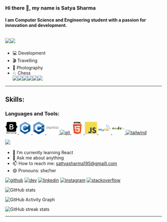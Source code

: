 ### Hi there 👋, my name is Satya Sharma

#### I am Computer Science and Engineering student with a passion for innovation and development.

<img height=200 src="https://i.gifer.com/39Cg.gif"/><img height=250 src="https://res.cloudinary.com/practicaldev/image/fetch/s--2bZIjPGC--/c_limit%2Cf_auto%2Cfl_progressive%2Cq_66%2Cw_880/https://dev-to-uploads.s3.amazonaws.com/i/d4tvukbt5mra37cvwklk.gif"/>
<br>
------------------
- 💻 Development<br>
- 🎬 Travelling<br>
- 📸 Photography<br>
- ♘ Chess<br>
<img height=200 src="https://miro.medium.com/max/1400/1*qdAW1TjCN57h1lbuuzvchg.gif"/><img height=200 src="https://cdn.dribbble.com/users/1434359/screenshots/3773763/flight-illustration2.gif" /><img height=250 src="https://2.bp.blogspot.com/-Z8CW8HpAVyk/WE0MX_dlOtI/AAAAAAAEf4M/H_W8VajNtDMXx-YP-9ll4DOtT-PZVE9rQCLcB/s1600/AW323194_00.gif" /><img height=200 src="https://th.bing.com/th/id/R.78e4f62c63997de01628913350b45071?rik=qpR1HJw7jHK0jA&riu=http%3a%2f%2fwww.animated-gifs.fr%2fcategory_leisure%2fgames-chess%2f04719351.gif&ehk=HCh0W3TmRVy6uRmwaOOPgJ02yoRCNsYv2MBwOaL1oZ8%3d&risl=&pid=ImgRaw&r=0" /><img height=200 src="https://c.tenor.com/aj2m5lTme9cAAAAC/darkville-rpg.gif"/><img height=200 src="https://i.pinimg.com/originals/ab/ac/cb/abaccb22d1450bfa42342581b51b095b.jpg"/>
------------------

Skills: <h3 align="left">Languages and Tools:</h3> <p align="left"> <a href="https://getbootstrap.com" target="_blank" rel="noreferrer"> <img src="https://raw.githubusercontent.com/devicons/devicon/master/icons/bootstrap/bootstrap-plain-wordmark.svg" alt="bootstrap" width="40" height="40"/> </a> <a href="https://www.cprogramming.com/" target="_blank" rel="noreferrer"> <img src="https://raw.githubusercontent.com/devicons/devicon/master/icons/c/c-original.svg" alt="c" width="40" height="40"/> </a> <a href="https://www.w3schools.com/cpp/" target="_blank" rel="noreferrer"> <img src="https://raw.githubusercontent.com/devicons/devicon/master/icons/cplusplus/cplusplus-original.svg" alt="cplusplus" width="40" height="40"/> </a> <a href="https://www.w3schools.com/css/" target="_blank" rel="noreferrer"> <img src="https://raw.githubusercontent.com/devicons/devicon/master/icons/express/express-original-wordmark.svg" alt="express" width="40" height="40"/> </a> <a href="https://www.figma.com/" target="_blank" rel="noreferrer"> <img src="https://www.vectorlogo.zone/logos/git-scm/git-scm-icon.svg" alt="git" width="40" height="40"/> </a> <a href="https://www.w3.org/html/" target="_blank" rel="noreferrer"> <img src="https://raw.githubusercontent.com/devicons/devicon/master/icons/html5/html5-original-wordmark.svg" alt="html5" width="40" height="40"/> </a> <a href="https://developer.mozilla.org/en-US/docs/Web/JavaScript" target="_blank" rel="noreferrer"> <img src="https://raw.githubusercontent.com/devicons/devicon/master/icons/javascript/javascript-original.svg" alt="javascript" width="40" height="40"/> </a> <a href="https://www.mongodb.com/" target="_blank" rel="noreferrer"> <img src="https://raw.githubusercontent.com/devicons/devicon/master/icons/mysql/mysql-original-wordmark.svg" alt="mysql" width="40" height="40"/> </a> <a href="https://nodejs.org" target="_blank" rel="noreferrer"> <img src="https://raw.githubusercontent.com/devicons/devicon/master/icons/nodejs/nodejs-original-wordmark.svg" alt="nodejs" width="40" height="40"/> </a> <a href="https://www.php.net" target="_blank" rel="noreferrer"> <a href="https://tailwindcss.com/" target="_blank" rel="noreferrer"> <img src="https://www.vectorlogo.zone/logos/tailwindcss/tailwindcss-icon.svg" alt="tailwind" width="40" height="40"/> </a> </p>
<a href="https://visitcount.itsvg.in">
<img src="https://visitcount.itsvg.in/api?id=sattya19&label=Profile%20Views&icon=1&pretty=false" />
</a>
------------------

- 🌱 I’m currently learning React
- 💬 Ask me about anything
- 📫 How to reach me: sattyasharma195@gmaill.com
- 😄 Pronouns: she/her

[<img src='https://cdn.jsdelivr.net/npm/simple-icons@3.0.1/icons/github.svg' alt='github' height='40'>](https://github.com/sattya19) [<img src='https://cdn.jsdelivr.net/npm/simple-icons@3.0.1/icons/dev-dot-to.svg' alt='dev' height='40'>](https://dev.to/https://dev.to/sattya19) [<img src='https://cdn.jsdelivr.net/npm/simple-icons@3.0.1/icons/linkedin.svg' alt='linkedin' height='40'>](https://www.linkedin.com/in/satya-sharma-59bba6216/) [<img src='https://cdn.jsdelivr.net/npm/simple-icons@3.0.1/icons/instagram.svg' alt='instagram' height='40'>](https://www.instagram.com/https://www.instagram.com/satyaa_sharma_/) [<img src='https://cdn.jsdelivr.net/npm/simple-icons@3.0.1/icons/stackoverflow.svg' alt='stackoverflow' height='40'>](https://stackoverflow.com/users/https://stackoverflow.com/users/16183949/satya-sharma)

![GitHub stats](https://github-readme-stats.vercel.app/api?username=sattya19&show_icons=true&count_private=true)

![GitHub Activity Graph](https://activity-graph.herokuapp.com/graph?username=sattya19)

![GitHub streak stats](https://streak-stats.demolab.com/?user=sattya19)

------------------




                                                                                            


